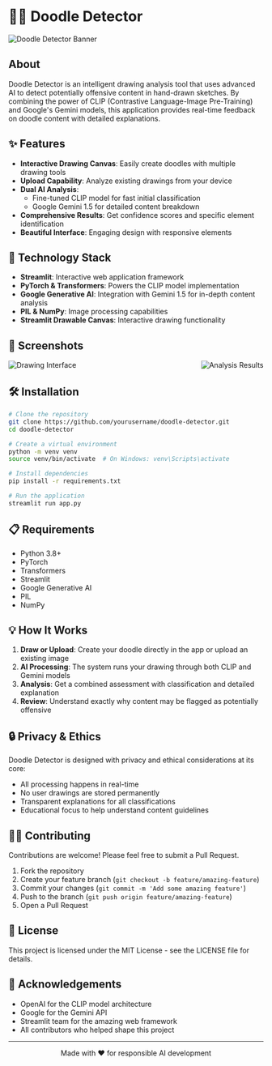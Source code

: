# 🕵️‍♀️ Doodle Detector

<img src="/api/placeholder/800/400" alt="Doodle Detector Banner" />

## About
Doodle Detector is an intelligent drawing analysis tool that uses advanced AI to detect potentially offensive content in hand-drawn sketches. By combining the power of CLIP (Contrastive Language-Image Pre-Training) and Google's Gemini models, this application provides real-time feedback on doodle content with detailed explanations.

## ✨ Features

- **Interactive Drawing Canvas**: Easily create doodles with multiple drawing tools
- **Upload Capability**: Analyze existing drawings from your device
- **Dual AI Analysis**: 
  - Fine-tuned CLIP model for fast initial classification
  - Google Gemini 1.5 for detailed content breakdown
- **Comprehensive Results**: Get confidence scores and specific element identification
- **Beautiful Interface**: Engaging design with responsive elements

## 🚀 Technology Stack

- **Streamlit**: Interactive web application framework
- **PyTorch & Transformers**: Powers the CLIP model implementation
- **Google Generative AI**: Integration with Gemini 1.5 for in-depth content analysis
- **PIL & NumPy**: Image processing capabilities
- **Streamlit Drawable Canvas**: Interactive drawing functionality

## 📸 Screenshots

<div style="display: flex; justify-content: space-between;">
<img src="/api/placeholder/400/300" alt="Drawing Interface" />
<img src="/api/placeholder/400/300" alt="Analysis Results" />
</div>

## 🛠️ Installation

```bash
# Clone the repository
git clone https://github.com/yourusername/doodle-detector.git
cd doodle-detector

# Create a virtual environment
python -m venv venv
source venv/bin/activate  # On Windows: venv\Scripts\activate

# Install dependencies
pip install -r requirements.txt

# Run the application
streamlit run app.py
```

## 📋 Requirements

- Python 3.8+
- PyTorch
- Transformers
- Streamlit
- Google Generative AI
- PIL
- NumPy

## 💡 How It Works

1. **Draw or Upload**: Create your doodle directly in the app or upload an existing image
2. **AI Processing**: The system runs your drawing through both CLIP and Gemini models
3. **Analysis**: Get a combined assessment with classification and detailed explanation
4. **Review**: Understand exactly why content may be flagged as potentially offensive

## 🔒 Privacy & Ethics

Doodle Detector is designed with privacy and ethical considerations at its core:
- All processing happens in real-time
- No user drawings are stored permanently
- Transparent explanations for all classifications
- Educational focus to help understand content guidelines

## 👩‍💻 Contributing

Contributions are welcome! Please feel free to submit a Pull Request.

1. Fork the repository
2. Create your feature branch (`git checkout -b feature/amazing-feature`)
3. Commit your changes (`git commit -m 'Add some amazing feature'`)
4. Push to the branch (`git push origin feature/amazing-feature`)
5. Open a Pull Request

## 📄 License

This project is licensed under the MIT License - see the LICENSE file for details.

## 🙏 Acknowledgements

- OpenAI for the CLIP model architecture
- Google for the Gemini API
- Streamlit team for the amazing web framework
- All contributors who helped shape this project

---

<p align="center">Made with ❤️ for responsible AI development</p>
